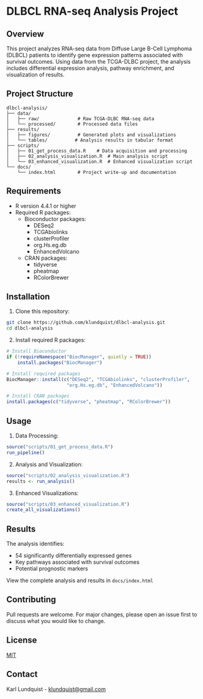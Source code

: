 # DLBCL RNA-seq Analysis Project

## Overview
This project analyzes RNA-seq data from Diffuse Large B-Cell Lymphoma (DLBCL) patients to identify gene expression patterns associated with survival outcomes. Using data from the TCGA-DLBC project, the analysis includes differential expression analysis, pathway enrichment, and visualization of results.

## Project Structure
```
dlbcl-analysis/
├── data/
│   ├── raw/              # Raw TCGA-DLBC RNA-seq data
│   └── processed/        # Processed data files
├── results/
│   ├── figures/          # Generated plots and visualizations
│   └── tables/          # Analysis results in tabular format
├── scripts/
│   ├── 01_get_process_data.R    # Data acquisition and processing
│   ├── 02_analysis_visualization.R  # Main analysis script
│   └── 03_enhanced_visualization.R  # Enhanced visualization script
└── docs/
    └── index.html        # Project write-up and documentation
```

## Requirements
- R version 4.4.1 or higher
- Required R packages:
  - Bioconductor packages:
    - DESeq2
    - TCGAbiolinks
    - clusterProfiler
    - org.Hs.eg.db
    - EnhancedVolcano
  - CRAN packages:
    - tidyverse
    - pheatmap
    - RColorBrewer

## Installation
1. Clone this repository:
```bash
git clone https://github.com/klundquist/dlbcl-analysis.git
cd dlbcl-analysis
```

2. Install required R packages:
```R
# Install Bioconductor
if (!requireNamespace("BiocManager", quietly = TRUE))
    install.packages("BiocManager")

# Install required packages
BiocManager::install(c("DESeq2", "TCGAbiolinks", "clusterProfiler", 
                      "org.Hs.eg.db", "EnhancedVolcano"))

# Install CRAN packages
install.packages(c("tidyverse", "pheatmap", "RColorBrewer"))
```

## Usage
1. Data Processing:
```R
source("scripts/01_get_process_data.R")
run_pipeline()
```

2. Analysis and Visualization:
```R
source("scripts/02_analysis_visualization.R")
results <- run_analysis()
```

3. Enhanced Visualizations:
```R
source("scripts/03_enhanced_visualization.R")
create_all_visualizations()
```

## Results
The analysis identifies:
- 54 significantly differentially expressed genes
- Key pathways associated with survival outcomes
- Potential prognostic markers

View the complete analysis and results in `docs/index.html`

## Contributing
Pull requests are welcome. For major changes, please open an issue first to discuss what you would like to change.

## License
[MIT](https://choosealicense.com/licenses/mit/)

## Contact
Karl Lundquist - klundquist@gmail.com
